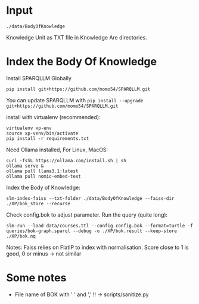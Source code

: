 
# Input

```
./data/BodyOfKnowledge
```

Knowledge Unit as TXT file in Knowledge Are directories.

# Index the Body Of Knowledge 

Install SPARQLLM Globally 

```
pip install git+https://github.com/momo54/SPARQLLM.git
```
You can update SPARQLLM with `pip install --upgrade git+https://github.com/momo54/SPARQLLM.git`

install with virtualenv (recommended):
```
virtualenv xp-env
source xp-venv/bin/activate
pip install -r requirements.txt
```

Need Ollama installed, For Linux, MacOS:
```
curl -fsSL https://ollama.com/install.sh | sh
ollama serve &
ollama pull llama3.1:latest
ollama pull nomic-embed-text
```



Index the Body of Knowledge:
```
slm-index-faiss --txt-folder ./data/BodyOfKnowledge --faiss-dir ./XP/bok_store --recurse 
```

Check config.bok to adjust parameter. Run the query (quite long):
```
slm-run --load data/courses.ttl --config config.bok --format=turtle -f queries/bok-graph.sparql --debug -o ./XP/bok.result --keep-store ./XP/bok.nq 
```

Notes: 
Faiss relies on  FlatIP to index with  normalisation. Score close to 1 is good, 0 or minus -> not similar


# Some notes
- File name of BOK with ' ' and ',' !! -> scripts/sanitize.py
